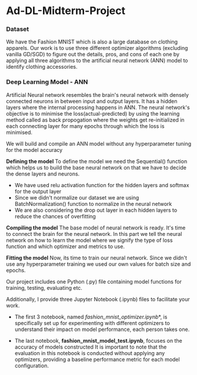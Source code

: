 # Ad-DL-Midterm-Project

### Dataset
We have the Fashion MNIST which is also a large database on clothing apparels. Our work is to use three different optimizer algorithms (excluding vanilla GD/SGD) to figure out the details, pros, and cons of each one by applying all three algorithms to the artificial neural network (ANN) model to identify clothing accessories.

### Deep Learning Model - ANN
Artificial Neural network resembles the brain's neural network with densely connected neurons in between input and output layers. It has a hidden layers where the internal processing happens in ANN. The neural network's objective is to minimise the loss(actual-predicted) by using the learning method called as back propogation where the weights get re-initialized in each connecting layer for many epochs through which the loss is minimised.

We will build and compile an ANN model without any hyperparameter tuning for the model accuracy

**Defining the model**
To define the model we need the Sequential() function which helps us to build the base neural network on that we have to decide the dense layers and neurons.

- We have used relu activation function for the hidden layers and softmax for the output layer
- Since we didn't normalize our dataset we are using BatchNormalization() function to normalize in the neural network
- We are also considering the drop out layer in each hidden layers to reduce the chances of overfitting

**Compiling the model**
The base model of neural network is ready. It's time to connect the brain for the neural network. In this part we tell the neural network on how to learn the model where we signify the type of loss function and which optimizer and metrics to use.

**Fitting the model**
Now, its time to train our neural network. Since we didn't use any hyperparameter training we used our own values for batch size and epochs.


Our project includes one Python (.py) file containing model functions for training, testing, evaluating etc.

Additionally, I provide three Jupyter Notebook (.ipynb) files to facilitate your work. 

- The first 3 notebook, named **fashion_mnist_optimizer*.ipynb**, is specifically set up for experimenting with different optimizers to understand their impact on model performance, each person takes one. 

- The last notebook, **fashion_mnist_model_test.ipynb**, focuses on the accuracy of models constructed It is important to note that the evaluation in this notebook is conducted without applying any optimizers, providing a baseline performance metric for each model configuration.